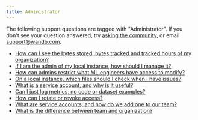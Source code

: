 ```yaml
---
title: Administrator 
---
```

The following support questions are tagged with "Administrator". If you don't see 
your question answered, try [asking the community](https://community.wandb.ai/), 
or email [support@wandb.com](mailto:support@wandb.com).

- [How can I see the bytes stored, bytes tracked and tracked hours of my organization?](how_can_see_bytes_stored_bytes_tracked_tracked_hours_organization.md)
- [If I am the admin of my local instance, how should I manage it?](am_admin_local_instance_how_should_manage_it.md)
- [How can admins restrict what ML engineers have access to modify?](how_can_admins_restrict_ml_engineers_have_access_modify_example.md)
- [On a local instance, which files should I check when I have issues?](local_instance_files_should_check_have_issues.md)
- [What is a service account, and why is it useful?](service_account_why_it_useful.md)
- [Can I just log metrics, no code or dataset examples?](can_just_log_metrics_no_code_dataset_examples.md)
- [How can I rotate or revoke access?](how_can_rotate_revoke_access.md)
- [What are service accounts, and how do we add one to our team?](service_accounts_how_we_add_one_team.md)
- [What is the difference between team and organization?](difference_team_organization.md)
